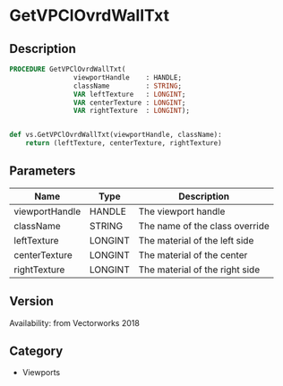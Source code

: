 # GetVPClOvrdWallTxt

## Description
```pascal
PROCEDURE GetVPClOvrdWallTxt(
				viewportHandle    : HANDLE;
				className         : STRING;
				VAR leftTexture   : LONGINT;
				VAR centerTexture : LONGINT;
				VAR rightTexture  : LONGINT);
```

```python

def vs.GetVPClOvrdWallTxt(viewportHandle, className):
    return (leftTexture, centerTexture, rightTexture)
```

## Parameters
|Name|Type|Description|
|---|---|---|
|viewportHandle|HANDLE|The viewport handle|
|className|STRING|The name of the class override|
|leftTexture|LONGINT|The material of the left side|
|centerTexture|LONGINT|The material of the center|
|rightTexture|LONGINT|The material of the right side|

## Version
Availability: from Vectorworks 2018
## Category
* Viewports

